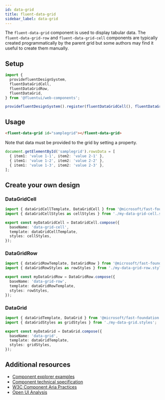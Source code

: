 ```yaml
---
id: data-grid
title: fluent-data-grid
sidebar_label: data-grid
---
```


The `fluent-data-grid` component is used to display tabular data. The `fluent-data-grid-row` and `fluent-data-grid-cell` components are typically created programmatically by the parent grid but some authors may find it useful to create them manually.

## Setup

```ts
import {
  providefluentDesignSystem,
  fluentDataGridCell,
  fluentDataGridRow,
  fluentDataGrid,
} from '@fluentui/web-components';

providefluentDesignSystem().register(fluentDataGridCell(), fluentDataGridRow(), fluentDataGrid());
```

## Usage

```html
<fluent-data-grid id="samplegrid"></fluent-data-grid>
```

Note that data must be provided to the grid by setting a property.

```ts
document.getElementById('samplegrid').rowsData = [
  { item1: 'value 1-1', item2: 'value 2-1' },
  { item1: 'value 1-2', item2: 'value 2-2' },
  { item1: 'value 1-3', item2: 'value 2-3' },
];
```

## Create your own design

### DataGridCell

```ts
import { dataGridCellTemplate, DataGridCell } from '@microsoft/fast-foundation';
import { dataGridCellStyles as cellStyles } from './my-data-grid-cell.styles';

export const myDataGridCell = DataGridCell.compose({
  baseName: 'data-grid-cell',
  template: dataGridCellTemplate,
  styles: cellStyles,
});
```

### DataGridRow

```ts
import { dataGridRowTemplate, DataGridRow } from '@microsoft/fast-foundation';
import { dataGridRowStyles as rowStyles } from './my-data-grid-row.styles';

export const myDataGridRow = DataGridRow.compose({
  baseName: 'data-grid-row',
  template: dataGridRowTemplate,
  styles: rowStyles,
});
```

### DataGrid

```ts
import { dataGridTemplate, DataGrid } from '@microsoft/fast-foundation';
import { dataGridStyles as gridStyles } from './my-data-grid.styles';

export const myDataGrid = DataGrid.compose({
  baseName: 'data-grid',
  template: dataGridTemplate,
  styles: gridStyles,
});
```

## Additional resources

- [Component explorer examples](https://explore.fast.design/components/fast-data-grid)
- [Component technical specification](https://github.com/microsoft/fast/blob/master/packages/web-components/fast-foundation/src/data-grid/data-grid.spec.md)
- [W3C Component Aria Practices](https://w3c.github.io/aria-practices/#grid)
- [Open UI Analysis](https://open-ui.org/components/table.research)
